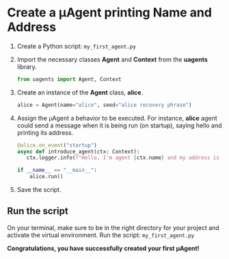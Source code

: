 # Create a μAgent printing Name and Address

1. Create a Python script: `my_first_agent.py`
2. Import the necessary classes **Agent** and **Context** from the **uagents** library. 

    ``` py
    from uagents import Agent, Context
    ```

3. Create an instance of the **Agent** class, **alice**.

    ``` py
    alice = Agent(name="alice", seed="alice recovery phrase")
    ```

4. Assign the μAgent a behavior to be executed. For instance, **alice** agent could send a message when it is being run (on startup), saying hello and printing its address.

    ``` py
   @alice.on_event("startup")
   async def introduce_agent(ctx: Context):
       ctx.logger.info(f"Hello, I'm agent {ctx.name} and my address is {ctx.address}."

    if __name__ == "__main__":
        alice.run()
    ```

5. Save the script.

## Run the script

On your terminal, make sure to be in the right directory for your project and activate the virtual environment.
Run the script: `my_first_agent.py`

**Congratulations, you have successfully created your first μAgent!** 
